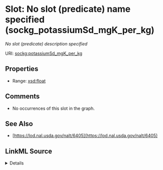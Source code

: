 

# Slot: No slot (predicate) name specified (sockg_potassiumSd_mgK_per_kg)


_No slot (predicate) description specified_







URI: [sockg:potassiumSd_mgK_per_kg](https://idir.uta.edu/sockg-ontology/docs/potassiumSd_mgK_per_kg)



<!-- no inheritance hierarchy -->








## Properties

* Range: [xsd:float](http://www.w3.org/2001/XMLSchema#float)





## Comments

* No occurrences of this slot in the graph.

## See Also

* [https://lod.nal.usda.gov/nalt/6405](https://lod.nal.usda.gov/nalt/6405)



## LinkML Source

<details>

```yaml
name: sockg_potassiumSd_mgK_per_kg
description: No slot (predicate) description specified
title: No slot (predicate) name specified
comments:
- No occurrences of this slot in the graph.
from_schema: soc-kg
see_also:
- https://lod.nal.usda.gov/nalt/6405
rank: 1000
domain: sockg_SoilChemicalSample
slot_uri: sockg:potassiumSd_mgK_per_kg
alias: sockg_potassiumSd_mgK_per_kg
range: float

```
</details>